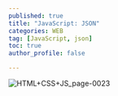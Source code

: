 ```yaml
---
published: true
title: "JavaScript: JSON" 
categories: WEB
tag: [JavaScript, json] 
toc: true
author_profile: false 

---
```


![HTML+CSS+JS_page-0023](https://github.com/Vida0822/Airbnb_API/assets/132312673/aff1f983-d6c7-4339-80c8-828871cb27b5)
